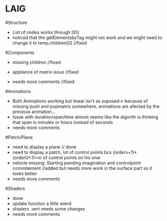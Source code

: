 # LAIG
#Structure
* List of nodes works through [ID]
* noticed that the getElementsbyTag might not work and we might need to change it to temp.children[0] //fixed

#Components
* missing children //fixed
* appliance of matrix issue //fixed

* needs more comments //fixed

#Animations
* Both Animations working but linear isn't as suposed-> because of missing push and popmatrix somewhere, animations are afected by the previous animation... 
* Issue with duration/span/time almost seems like the algorith is thinking that span is minutes or hours instead of seconds
* needs more comments


#Patch/Plane
* need to display a plane // done
* need to display a patch, lot of control points bcs (orderv+1)*(orderU+1)=nr of control points on his onw
* vehicle missing: Starting pending imagination and controlpoint commitement //added but needs more work in the surface part so it looks better
* needs more comments

#Shaders
* done
* update function a little wierd
* shaders .vert needs some changes
* needs more comments
